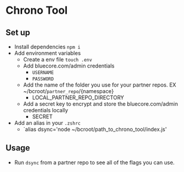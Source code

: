 # Chrono Tool

## Set up

- Install dependencies `npm i`
- Add environment variables
  - Create a env file `touch .env`
  - Add bluecore.com/admin credentials
    - `USERNAME`
    - `PASSWORD`
  - Add the name of the folder you use for your partner repos. EX ~/bcroot/`partner_repo`/{namespace}
    - LOCAL_PARTNER_REPO_DIRECTORY
  - Add a secret key to encrypt and store the bluecore.com/admin credentials locally
    - SECRET
- Add an alias in your `.zshrc`
  - `alias dsync='node ~/bcroot/path_to_chrono_tool/index.js'

## Usage

- Run `dsync` from a partner repo to see all of the flags you can use.
